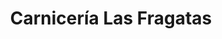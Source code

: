 ---
title: "Carnicería Las Fragatas"
url: /villa-de-alvarez/carniceria-las-fragatas/
shop: carnicero
---